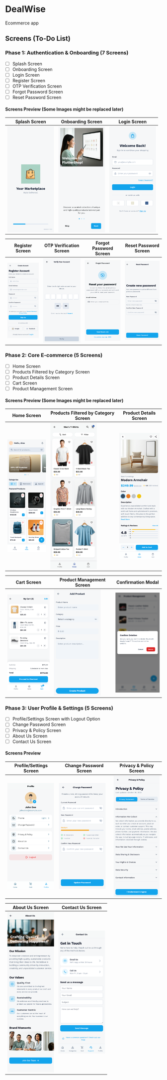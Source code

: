 # DealWise

Ecommerce app

## Screens (To-Do List)

### Phase 1: Authentication & Onboarding (7 Screens)

-   [ ] Splash Screen
-   [ ] Onboarding Screen
-   [ ] Login Screen
-   [ ] Register Screen
-   [ ] OTP Verification Screen
-   [ ] Forgot Password Screen
-   [ ] Reset Password Screen

#### Screens Preview (Some Images might be replaced later)

| Splash Screen                                                    | Onboarding Screen                                                    | Login Screen                                                    |
| ---------------------------------------------------------------- | -------------------------------------------------------------------- | --------------------------------------------------------------- |
| <img src="documentation/phase1/splash_screen.png" width="150" /> | <img src="documentation/phase1/onboarding_screen.png" width="150" /> | <img src="documentation/phase1/login_screen.png" width="150" /> |

| Register Screen                                                    | OTP Verification Screen                                                    | Forgot Password Screen                                                    | Reset Password Screen                                                    |
| ------------------------------------------------------------------ | -------------------------------------------------------------------------- | ------------------------------------------------------------------------- | ------------------------------------------------------------------------ |
| <img src="documentation/phase1/register_screen.png" width="150" /> | <img src="documentation/phase1/otp_verification_screen.png" width="150" /> | <img src="documentation/phase1/forgot_password_screen.png" width="150" /> | <img src="documentation/phase1/reset_password_screen.png" width="150" /> |

### Phase 2: Core E-commerce (5 Screens)

-   [ ] Home Screen
-   [ ] Products Filtered by Category Screen
-   [ ] Product Details Screen
-   [ ] Cart Screen
-   [ ] Product Management Screen

#### Screens Preview (Some Images might be replaced later)

| Home Screen                                                    | Products Filtered by Category Screen                                           | Product Details Screen                                                    |
| -------------------------------------------------------------- | ------------------------------------------------------------------------------ | ------------------------------------------------------------------------- |
| <img src="documentation/phase2/home_screen.png" width="150" /> | <img src="documentation/phase2/products_by_category_screen.png" width="150" /> | <img src="documentation/phase2/product_details_screen.png" width="150" /> |

| Cart Screen                                                    | Product Management Screen                                      | Confirmation Modal                                       |
| -------------------------------------------------------------- | -------------------------------------------------------------- | -------------------------------------------------------- |
| <img src="documentation/phase2/cart_screen.png" width="150" /> | <img src="documentation/phase2/add_product.png" width="150" /> | <img src="documentation/phase2/modal.png" width="150" /> |

### Phase 3: User Profile & Settings (5 Screens)

-   [ ] Profile/Settings Screen with Logout Option
-   [ ] Change Password Screen
-   [ ] Privacy & Policy Screen
-   [ ] About Us Screen
-   [ ] Contact Us Screen

#### Screens Preview

| Profile/Settings Screen                                                    | Change Password Screen                                                    | Privacy & Policy Screen                                                  |
| -------------------------------------------------------------------------- | ------------------------------------------------------------------------- | ------------------------------------------------------------------------ |
| <img src="documentation/phase3/profile_settings_screen.png" width="150" /> | <img src="documentation/phase3/change_password_screen.png" width="150" /> | <img src="documentation/phase3/privacy_policy_screen.png" width="150" /> |

| About Us Screen                                                    | Contact Us Screen                                                    |
| ------------------------------------------------------------------ | -------------------------------------------------------------------- |
| <img src="documentation/phase3/about_us_screen.png" width="150" /> | <img src="documentation/phase3/contact_us_screen.png" width="150" /> |
